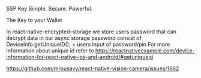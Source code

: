 SSP Key
Simple. Secure. Powerful.

The Key to your Wallet

In react-native-encrypted-storage we store users password that can decrypt data in our async storage
password consist of DeviceInfo.getUniqueID(); + users input of password/pin 
For more information about unique id refer to <https://reactnativeexample.com/device-information-for-react-native-ios-and-android/#getuniqueid>

<https://github.com/mrousavy/react-native-vision-camera/issues/1662>
